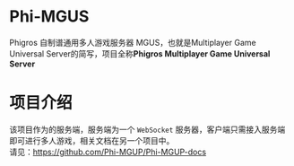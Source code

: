 # Phi-MGUS
Phigros 自制谱通用多人游戏服务器
MGUS，也就是Multiplayer Game Universal Server的简写，项目全称**Phigros Multiplayer Game Universal Server**

# 项目介绍
该项目作为的服务端，服务端为一个 `WebSocket` 服务器，客户端只需接入服务端即可进行多人游戏，相关文档在另一个项目中。  
请见：https://github.com/Phi-MGUP/Phi-MGUP-docs